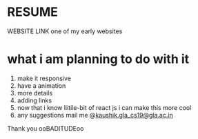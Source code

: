 # RESUME
WEBSITE LINK
 one of my early websites 
 
 
 
 # what i am planning to do with it
  1. make it responsive
  2. have a animation 
  3. more details
  4. adding links
  5. now that i know liitile-bit of react js i can make this more cool
  6. any suggestions mail me @kaushik.gla_cs19@gla.ac.in
  
  
  Thank you
  ooBADITUDEoo
